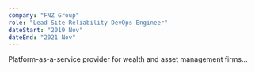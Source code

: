 ```yaml
---
company: "FNZ Group"
role: "Lead Site Reliability DevOps Engineer"
dateStart: "2019 Nov"
dateEnd: "2021 Nov"
---
```


Platform-as-a-service provider for wealth and asset management firms...
